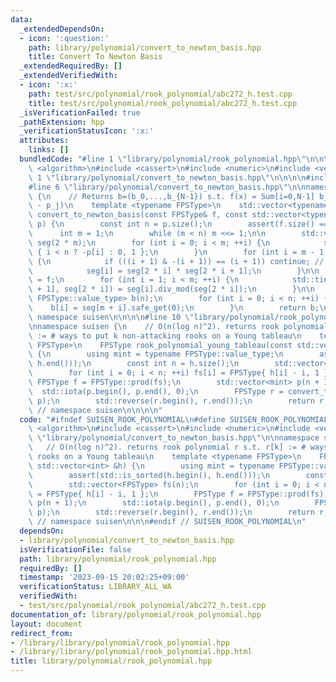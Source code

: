 ```yaml
---
data:
  _extendedDependsOn:
  - icon: ':question:'
    path: library/polynomial/convert_to_newton_basis.hpp
    title: Convert To Newton Basis
  _extendedRequiredBy: []
  _extendedVerifiedWith:
  - icon: ':x:'
    path: test/src/polynomial/rook_polynomial/abc272_h.test.cpp
    title: test/src/polynomial/rook_polynomial/abc272_h.test.cpp
  _isVerificationFailed: true
  _pathExtension: hpp
  _verificationStatusIcon: ':x:'
  attributes:
    links: []
  bundledCode: "#line 1 \"library/polynomial/rook_polynomial.hpp\"\n\n\n\n#include\
    \ <algorithm>\n#include <cassert>\n#include <numeric>\n#include <vector>\n\n#line\
    \ 1 \"library/polynomial/convert_to_newton_basis.hpp\"\n\n\n\n#include <tuple>\n\
    #line 6 \"library/polynomial/convert_to_newton_basis.hpp\"\n\nnamespace suisen\
    \ {\n    // Returns b=(b_0,...,b_{N-1}) s.t. f(x) = Sum[i=0,N-1] b_i Prod[j=0,i-1](x\
    \ - p_j)\n    template <typename FPSType>\n    std::vector<typename FPSType::value_type>\
    \ convert_to_newton_basis(const FPSType& f, const std::vector<typename FPSType::value_type>&\
    \ p) {\n        const int n = p.size();\n        assert(f.size() == n);\n\n  \
    \      int m = 1;\n        while (m < n) m <<= 1;\n\n        std::vector<FPSType>\
    \ seg(2 * m);\n        for (int i = 0; i < m; ++i) {\n            seg[m + i] =\
    \ { i < n ? -p[i] : 0, 1 };\n        }\n        for (int i = m - 1; i > 0; --i)\
    \ {\n            if (((i + 1) & -(i + 1)) == (i + 1)) continue; // i = 2^k - 1\n\
    \            seg[i] = seg[2 * i] * seg[2 * i + 1];\n        }\n\n        seg[1]\
    \ = f;\n        for (int i = 1; i < m; ++i) {\n            std::tie(seg[2 * i\
    \ + 1], seg[2 * i]) = seg[i].div_mod(seg[2 * i]);\n        }\n\n        std::vector<typename\
    \ FPSType::value_type> b(n);\n        for (int i = 0; i < n; ++i) {\n        \
    \    b[i] = seg[m + i].safe_get(0);\n        }\n        return b;\n    }\n} //\
    \ namespace suisen\n\n\n\n#line 10 \"library/polynomial/rook_polynomial.hpp\"\n\
    \nnamespace suisen {\n    // O(n(log n)^2). returns rook polynomial r s.t. r[k]\
    \ := # ways to put k non-attacking rooks on a Young tableau\n    template <typename\
    \ FPSType>\n    FPSType rook_polynomial_young_tableau(const std::vector<int> &h)\
    \ {\n        using mint = typename FPSType::value_type;\n        assert(std::is_sorted(h.begin(),\
    \ h.end()));\n        const int n = h.size();\n        std::vector<FPSType> fs(n);\n\
    \        for (int i = 0; i < n; ++i) fs[i] = FPSType{ h[i] - i, 1 };\n       \
    \ FPSType f = FPSType::prod(fs);\n        std::vector<mint> p(n + 1);\n      \
    \  std::iota(p.begin(), p.end(), 0);\n        FPSType r = convert_to_newton_basis(f,\
    \ p);\n        std::reverse(r.begin(), r.end());\n        return r;\n    }\n}\
    \ // namespace suisen\n\n\n\n"
  code: "#ifndef SUISEN_ROOK_POLYNOMIAL\n#define SUISEN_ROOK_POLYNOMIAL\n\n#include\
    \ <algorithm>\n#include <cassert>\n#include <numeric>\n#include <vector>\n\n#include\
    \ \"library/polynomial/convert_to_newton_basis.hpp\"\n\nnamespace suisen {\n \
    \   // O(n(log n)^2). returns rook polynomial r s.t. r[k] := # ways to put k non-attacking\
    \ rooks on a Young tableau\n    template <typename FPSType>\n    FPSType rook_polynomial_young_tableau(const\
    \ std::vector<int> &h) {\n        using mint = typename FPSType::value_type;\n\
    \        assert(std::is_sorted(h.begin(), h.end()));\n        const int n = h.size();\n\
    \        std::vector<FPSType> fs(n);\n        for (int i = 0; i < n; ++i) fs[i]\
    \ = FPSType{ h[i] - i, 1 };\n        FPSType f = FPSType::prod(fs);\n        std::vector<mint>\
    \ p(n + 1);\n        std::iota(p.begin(), p.end(), 0);\n        FPSType r = convert_to_newton_basis(f,\
    \ p);\n        std::reverse(r.begin(), r.end());\n        return r;\n    }\n}\
    \ // namespace suisen\n\n\n#endif // SUISEN_ROOK_POLYNOMIAL\n"
  dependsOn:
  - library/polynomial/convert_to_newton_basis.hpp
  isVerificationFile: false
  path: library/polynomial/rook_polynomial.hpp
  requiredBy: []
  timestamp: '2023-09-15 20:02:25+09:00'
  verificationStatus: LIBRARY_ALL_WA
  verifiedWith:
  - test/src/polynomial/rook_polynomial/abc272_h.test.cpp
documentation_of: library/polynomial/rook_polynomial.hpp
layout: document
redirect_from:
- /library/library/polynomial/rook_polynomial.hpp
- /library/library/polynomial/rook_polynomial.hpp.html
title: library/polynomial/rook_polynomial.hpp
---
```

